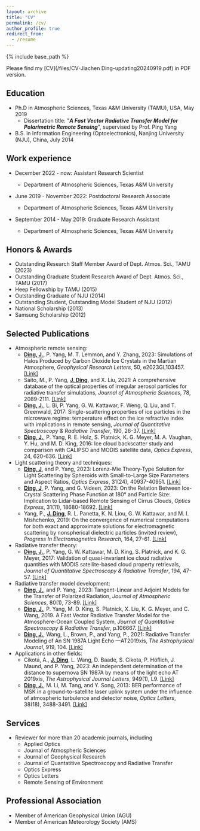 ```yaml
---
layout: archive
title: "CV"
permalink: /cv/
author_profile: true
redirect_from:
  - /resume
---
```


{% include base_path %}

Please find my [CV](/files/CV-Jiachen Ding-updating20240919.pdf) in PDF version.

Education
------
* Ph.D in Atmospheric Sciences, Texas A&M University (TAMU), USA, May 2019
  * Dissertation title: "__*A Fast Vector Radiative Transfer Model for Polarimetric Remote Sensing*__", supervised by Prof. Ping Yang
* B.S. in Information Engineering (Optoelectronics), Nanjing University (NJU), China, July 2014

Work experience
------
* December 2022 - now: Assistant Research Scientist
  * Department of Atmospheric Sciences, Texas A&M University

* June 2019 - November 2022: Postdoctoral Research Associate
  * Department of Atmospheric Sciences, Texas A&M University

* September 2014 - May 2019: Graduate Research Assistant
  * Department of Atmospheric Sciences, Texas A&M University
  
Honors & Awards
------
* Outstanding Research Staff Member Award of Dept. Atmos. Sci., TAMU (2023)
* Outstanding Graduate Student Research Award of Dept. Atmos. Sci., TAMU (2017)
* Heep Fellowship by TAMU (2015)
* Outstanding Graduate of NJU (2014)
* Outstanding Student, Outstanding Model Student of NJU (2012)
* National Scholarship (2013)
* Samsung Scholarship (2012)

Selected Publications
------
* Atmospheric remote sensing:
  * __<ins>Ding, J.</ins>__, P. Yang, M. T. Lemmon, and Y. Zhang, 2023: Simulations of Halos Produced by Carbon Dioxide Ice Crystals in the Martian Atmosphere, *Geophysical Research Letters*, 50, e2023GL103457. [[Link]](https://agupubs.onlinelibrary.wiley.com/doi/full/10.1029/2023GL103457)
  * Saito, M., P. Yang, __<ins>J. Ding</ins>__, and X. Liu, 2021: A comprehensive database of the optical properties of irregular aerosol particles for radiative transfer simulations, *Journal of Atmospheric Sciences*, 78, 2089-2111. [[Link]](https://journals.ametsoc.org/view/journals/atsc/78/7/JAS-D-20-0338.1.xml)
  * __<ins>Ding, J.</ins>__, L. Bi, P. Yang, G. W. Kattawar, F. Weng, Q. Liu, and T. Greenwald, 2017: Single-scattering properties of ice particles in the microwave regime: temperature effect on the ice refractive index with implications in remote sensing, *Journal of Quantitative Spectroscopy & Radiative Transfer*, 190, 26-37. [[Link]](https://www.sciencedirect.com/science/article/pii/S0022407316306367)
  * __<ins>Ding, J.</ins>__, P. Yang, R. E. Holz, S. Platnick, K. G. Meyer, M. A. Vaughan, Y. Hu, and M. D. King, 2016: Ice cloud backscatter study and comparison with CALIPSO and MODIS satellite data, *Optics Express*, 24, 620-636. [[Link]](https://opg.optica.org/oe/fulltext.cfm?uri=oe-24-1-620&id=335406)
* Light scattering theory and techniques:
  * __<ins>Ding, J</ins>__, and P. Yang, 2023: Lorenz-Mie Theory-Type Solution for Light Scattering by Spheroids with Small-to-Large Size Parameters and Aspect Ratios, *Optics Express*, 31(24), 40937-40951. [[Link]](https://opg.optica.org/oe/fulltext.cfm?uri=oe-31-24-40937&id=542527)
  * __<ins>Ding, J</ins>__, P. Yang, and G. Videen, 2023: On the Relation Between Ice-Crystal Scattering Phase Function at 180&deg; and Particle Size: Implication to Lidar-based Remote Sensing of Cirrus Clouds, *Optics Express*, 31(11), 18680-18692. [[Link]](https://opg.optica.org/oe/fulltext.cfm?uri=oe-31-11-18680&id=530785)
  * Yang, P., __<ins>J. Ding</ins>__, R. L. Panetta, K. N. Liou, G. W. Kattawar, and M. I. Mishchenko, 2019: On the convergence of numerical computations for both exact and approximate solutions for electromagnetic scattering by nonspherical dielectric particles (invited review), *Progress In Electromagnetics Research*, 164, 27-61. [[Link]](https://www.jpier.org/issues/volume.html?paper=18112810)
* Radiative transfer theory:
  * __<ins>Ding, J.</ins>__, P. Yang, G. W. Kattawar, M. D. King, S. Platnick, and K. G. Meyer, 2017: Validation of quasi-invariant ice cloud radiative quantities with MODIS satellite-based cloud property retrievals, *Journal of Quantitative Spectroscopy & Radiative Transfer*, 194, 47-57. [[Link]](https://www.sciencedirect.com/science/article/pii/S0022407317300742)
* Radiative transfer model development:
  * __<ins>Ding, J.</ins>__, and P. Yang, 2023: Tangent-Linear and Adjoint Models for the Transfer of Polarized Radiation, *Journal of Atmospheric Sciences*, 80(1), 73-89. [[Link]](https://journals.ametsoc.org/view/journals/atsc/80/1/JAS-D-22-0112.1.xml)
  * __<ins>Ding, J.</ins>__, P. Yang, M. D. King, S. Platnick, X. Liu, K. G. Meyer, and C. Wang, 2019. A Fast Vector Radiative Transfer Model for the Atmosphere-Ocean Coupled System, *Journal of Quantitative Spectroscopy & Radiative Transfer*, p.106667. [[Link]](https://www.sciencedirect.com/science/article/pii/S0022407319304340)
  * __<ins>Ding, J.</ins>__, Wang, L., Brown, P., and Yang, P., 2021: Radiative Transfer Modeling of An SN 1987A Light Echo —AT2019xis, *The Astrophysical Journal*, 919, 104. [[Link]](https://iopscience.iop.org/article/10.3847/1538-4357/ac1069)
* Applications in other fields:
  * Cikota, A., __<ins>J. Ding</ins>__, L. Wang, D. Baade, S. Cikota, P. Höflich, J. Maund, and P. Yang, 2023: An independent determination of the distance to supernova SN 1987A by means of the light echo AT 2019xis, *The Astrophysical Journal Letters*, 949(1), L9. [[Link]](https://iopscience.iop.org/article/10.3847/2041-8213/acd37c)
  * __<ins>Ding, J.</ins>__, M. Li, M. Tang, and Y. Song, 2013: BER performance of MSK in a ground-to-satellite laser uplink system under the influence of atmospheric turbulence and detector noise, *Optics Letters*, 38(18), 3488-3491. [[Link]](https://opg.optica.org/ol/fulltext.cfm?uri=ol-38-18-3488&id=260817)

Services
------
* Reviewer for more than 20 academic journals, including
  * Applied Optics
  * Journal of Atmospheric Sciences
  * Journal of Geophysical Research
  * Journal of Quantatitive Spectroscopy and Radiative Transfer
  * Optics Express
  * Optics Letters
  * Remote Sensing of Environment

Professional Association
------
* Member of American Geophysical Union (AGU)
* Member of American Meteorology Society (AMS)

